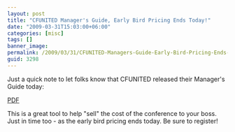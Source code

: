 ```yaml
---
layout: post
title: "CFUNITED Manager's Guide, Early Bird Pricing Ends Today!"
date: "2009-03-31T15:03:00+06:00"
categories: [misc]
tags: []
banner_image: 
permalink: /2009/03/31/CFUNITED-Managers-Guide-Early-Bird-Pricing-Ends-Today
guid: 3298
---
```


Just a quick note to let folks know that CFUNITED released their Manager's Guide today:

<a href="http://cfunited.com/images/CFUnited2009_managerguide.pdf">PDF</a>

This is a great tool to help "sell" the cost of the conference to your boss. Just in time too - as the early bird pricing ends today. Be sure to register!